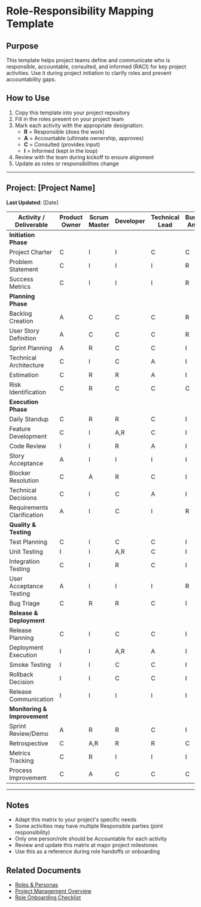 # Role-Responsibility Mapping Template

## Purpose
This template helps project teams define and communicate who is responsible, accountable, consulted, and informed (RACI) for key project activities. Use it during project initiation to clarify roles and prevent accountability gaps.

## How to Use
1. Copy this template into your project repository
2. Fill in the roles present on your project team
3. Mark each activity with the appropriate designation:
   - **R** = Responsible (does the work)
   - **A** = Accountable (ultimate ownership, approves)
   - **C** = Consulted (provides input)
   - **I** = Informed (kept in the loop)
4. Review with the team during kickoff to ensure alignment
5. Update as roles or responsibilities change

---

## Project: [Project Name]
**Last Updated**: [Date]

| Activity / Deliverable | Product Owner | Scrum Master | Developer | Technical Lead | Business Analyst | Product Manager | Project Manager | Stakeholder | QA/Testing |
|------------------------|---------------|--------------|-----------|----------------|------------------|-----------------|-----------------|-------------|------------|
| **Initiation Phase** |
| Project Charter | C | I | I | C | C | A | R | C | I |
| Problem Statement | C | I | I | I | R | A | C | C | I |
| Success Metrics | C | I | I | I | R | A | C | C | I |
| **Planning Phase** |
| Backlog Creation | A | C | C | C | R | C | C | I | I |
| User Story Definition | A | C | C | C | R | I | I | C | I |
| Sprint Planning | A | R | C | C | I | I | C | I | C |
| Technical Architecture | C | I | C | A | I | C | C | I | I |
| Estimation | C | R | R | A | I | I | C | I | C |
| Risk Identification | C | R | C | C | C | C | A | C | I |
| **Execution Phase** |
| Daily Standup | C | R | R | C | I | I | I | I | I |
| Feature Development | C | I | A,R | C | I | I | I | I | I |
| Code Review | I | I | R | A | I | I | I | I | I |
| Story Acceptance | A | I | I | I | I | C | I | I | C |
| Blocker Resolution | C | A | R | C | I | I | R | I | I |
| Technical Decisions | C | I | C | A | I | C | I | I | I |
| Requirements Clarification | A | I | C | I | R | C | I | C | I |
| **Quality & Testing** |
| Test Planning | C | I | C | C | I | I | C | I | A |
| Unit Testing | I | I | A,R | C | I | I | I | I | I |
| Integration Testing | C | I | R | C | I | I | I | I | A |
| User Acceptance Testing | A | I | I | I | R | I | C | C | A |
| Bug Triage | C | R | R | C | I | C | C | I | A |
| **Release & Deployment** |
| Release Planning | C | I | C | C | I | A | R | C | I |
| Deployment Execution | I | I | A,R | A | I | I | C | I | C |
| Smoke Testing | I | I | C | C | I | I | C | I | A,R |
| Rollback Decision | I | I | C | C | I | C | A | I | I |
| Release Communication | I | I | I | I | I | C | A,R | I | I |
| **Monitoring & Improvement** |
| Sprint Review/Demo | A | R | R | C | I | C | C | C | C |
| Retrospective | C | A,R | R | R | C | I | C | I | C |
| Metrics Tracking | C | R | I | I | I | A | R | I | I |
| Process Improvement | C | A | C | C | C | C | R | I | C |

---

## Notes
- Adapt this matrix to your project's specific needs
- Some activities may have multiple Responsible parties (joint responsibility)
- Only one person/role should be Accountable for each activity
- Review and update this matrix at major project milestones
- Use this as a reference during role handoffs or onboarding

## Related Documents
- [Roles & Personas](octoacme-roles-and-personas.md)
- [Project Management Overview](octoacme-project-management-overview.md)
- [Role Onboarding Checklist](template-role-onboarding-checklist.md)
